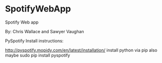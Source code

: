 SpotifyWebApp
=============

Spotify Web app

By: Chris Wallace and Sawyer Vaughan

PySpotify Install instructions:

http://pyspotify.mopidy.com/en/latest/installation/
install python via pip also maybe sudo pip install pyspotify
